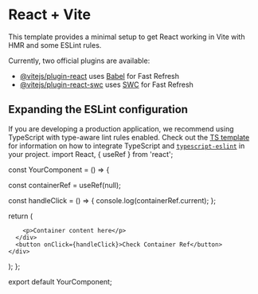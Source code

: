 # React + Vite

This template provides a minimal setup to get React working in Vite with HMR and some ESLint rules.

Currently, two official plugins are available:

- [@vitejs/plugin-react](https://github.com/vitejs/vite-plugin-react/blob/main/packages/plugin-react) uses [Babel](https://babeljs.io/) for Fast Refresh
- [@vitejs/plugin-react-swc](https://github.com/vitejs/vite-plugin-react/blob/main/packages/plugin-react-swc) uses [SWC](https://swc.rs/) for Fast Refresh

## Expanding the ESLint configuration

If you are developing a production application, we recommend using TypeScript with type-aware lint rules enabled. Check out the [TS template](https://github.com/vitejs/vite/tree/main/packages/create-vite/template-react-ts) for information on how to integrate TypeScript and [`typescript-eslint`](https://typescript-eslint.io) in your project.
import React, { useRef } from 'react';

const YourComponent = () => {

  const containerRef = useRef(null);


  const handleClick = () => {
    console.log(containerRef.current);
  };

  return (
    <div>
      <div ref={containerRef}>
 
        <p>Container content here</p>
      </div>
      <button onClick={handleClick}>Check Container Ref</button>
    </div>
  );
};

export default YourComponent;
